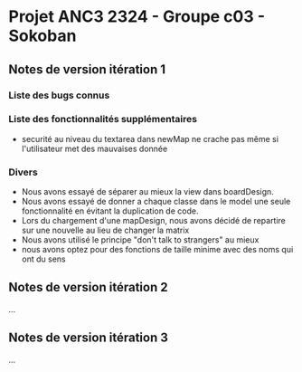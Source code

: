 # Projet ANC3 2324 - Groupe c03 - Sokoban

## Notes de version itération 1

### Liste des bugs connus



### Liste des fonctionnalités supplémentaires

* securité au niveau du textarea dans newMap ne crache pas même si l'utilisateur met des mauvaises
donnée


### Divers
* Nous avons essayé de séparer au mieux la view dans boardDesign.
* Nous avons essayé de donner a chaque classe dans le model une seule fonctionnalité en évitant la duplication
  de code.
* Lors du chargement d'une mapDesign, nous avons décidé de repartire sur une nouvelle au lieu de changer la matrix
* Nous avons utilisé le principe "don't talk to strangers" au mieux
* nous avons optez pour des fonctions de taille minime avec des noms qui ont du sens

## Notes de version itération 2

...

## Notes de version itération 3

...